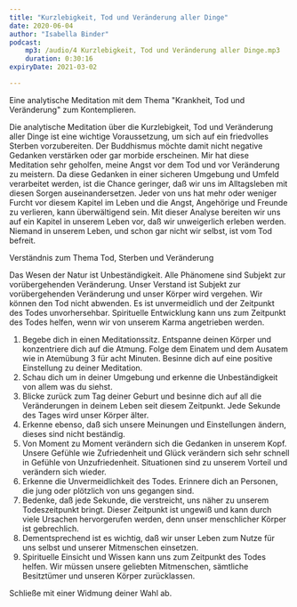 ```yaml
---
title: "Kurzlebigkeit, Tod und Veränderung aller Dinge"
date: 2020-06-04
author: "Isabella Binder"
podcast:
    mp3: /audio/4 Kurzlebigkeit, Tod und Veränderung aller Dinge.mp3
    duration: 0:30:16
expiryDate: 2021-03-02

---
```


Eine analytische Meditation mit dem Thema "Krankheit, Tod und Veränderung" zum Kontemplieren.

Die analytische Meditation über die Kurzlebigkeit, Tod und Veränderung aller Dinge ist eine wichtige Voraussetzung, um sich auf ein friedvolles Sterben vorzubereiten. Der Buddhismus möchte damit nicht negative Gedanken verstärken oder gar morbide erscheinen. Mir hat diese Meditation sehr geholfen, meine Angst vor dem Tod und vor Veränderung zu meistern. Da diese Gedanken in einer sicheren Umgebung und Umfeld verarbeitet werden, ist die Chance geringer, daß wir uns im Alltagsleben mit diesen Sorgen auseinandersetzen. Jeder von uns hat mehr oder weniger Furcht vor diesem Kapitel im Leben und die Angst, Angehörige und Freunde zu verlieren, kann überwältigend sein. Mit dieser Analyse bereiten wir uns auf ein Kapitel in unserem Leben vor, daß wir unweigerlich erleben werden. Niemand in unserem Leben, und schon gar nicht wir selbst, ist vom Tod befreit.

Verständnis zum Thema Tod, Sterben und Veränderung

Das Wesen der Natur ist Unbeständigkeit. Alle Phänomene sind Subjekt zur vorübergehenden Veränderung. Unser Verstand ist Subjekt zur vorübergehenden Veränderung und unser Körper wird vergehen. Wir können den Tod nicht abwenden. Es ist unvermeidlich und der Zeitpunkt des Todes unvorhersehbar. Spirituelle Entwicklung kann uns zum Zeitpunkt des Todes helfen, wenn wir von unserem Karma angetrieben werden.

1. Begebe dich in einen Meditationssitz. Entspanne deinen Körper und konzentriere dich auf die Atmung. Folge dem Einatem und dem Ausatem wie in Atemübung 3 für acht Minuten. Besinne dich auf eine positive Einstellung zu deiner Meditation.
2.	Schau dich um in deiner Umgebung und erkenne die Unbeständigkeit von allem was du siehst.
3.	Blicke zurück zum Tag deiner Geburt und besinne dich auf all die Veränderungen in deinem Leben seit diesem Zeitpunkt. Jede Sekunde des Tages wird unser Körper älter.
4.	Erkenne ebenso, daß sich unsere Meinungen und Einstellungen ändern, dieses sind nicht beständig.
5.	Von Moment zu Moment verändern sich die Gedanken in unserem Kopf. Unsere Gefühle wie Zufriedenheit und Glück verändern sich sehr schnell in Gefühle von Unzufriedenheit. Situationen sind zu unserem Vorteil und verändern sich wieder.
6.	Erkenne die Unvermeidlichkeit des Todes. Erinnere dich an Personen, die jung oder plötzlich von uns gegangen sind.
7.	Bedenke, daß jede Sekunde, die verstreicht, uns näher zu unserem Todeszeitpunkt bringt. Dieser Zeitpunkt ist ungewiß und kann durch viele Ursachen hervorgerufen werden, denn unser menschlicher Körper ist gebrechlich.
8.	Dementsprechend ist es wichtig, daß wir unser Leben zum Nutze für uns selbst und unserer Mitmenschen einsetzen.
9.	Spirituelle Einsicht und Wissen kann uns zum Zeitpunkt des Todes helfen. Wir müssen unsere geliebten Mitmenschen, sämtliche Besitztümer und unseren Körper zurücklassen.

Schließe mit einer Widmung deiner Wahl ab.
